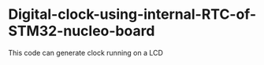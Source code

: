 # Digital-clock-using-internal-RTC-of-STM32-nucleo-board
This code can generate clock running on a LCD
